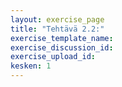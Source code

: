 ```yaml
---
layout: exercise_page
title: "Tehtävä 2.2:"
exercise_template_name: 
exercise_discussion_id: 
exercise_upload_id: 
kesken: 1
---
```

